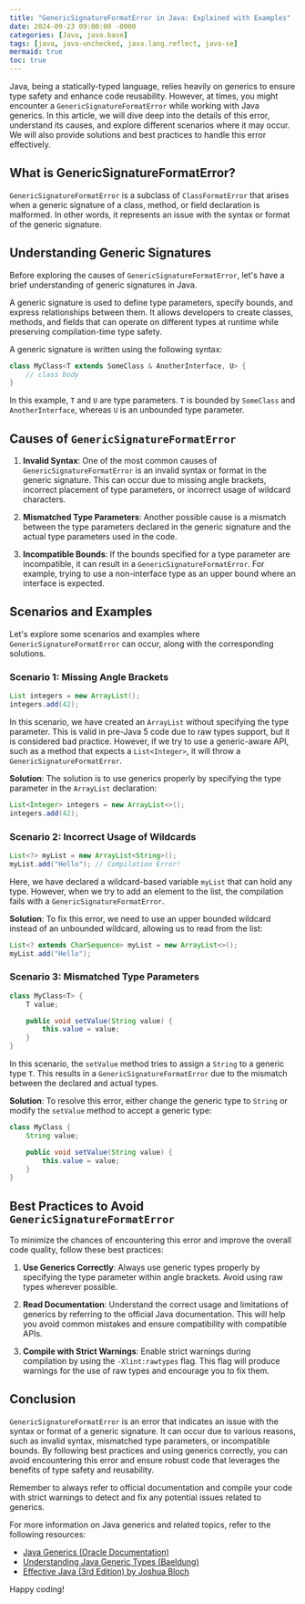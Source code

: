 ```yaml
---
title: "GenericSignatureFormatError in Java: Explained with Examples"
date: 2024-09-23 09:00:00 -0000
categories: [Java, java.base]
tags: [java, java-unchecked, java.lang.reflect, java-se]
mermaid: true
toc: true
---
```



Java, being a statically-typed language, relies heavily on generics to ensure type safety and enhance code reusability. However, at times, you might encounter a `GenericSignatureFormatError` while working with Java generics. In this article, we will dive deep into the details of this error, understand its causes, and explore different scenarios where it may occur. We will also provide solutions and best practices to handle this error effectively.

## What is GenericSignatureFormatError?

`GenericSignatureFormatError` is a subclass of `ClassFormatError` that arises when a generic signature of a class, method, or field declaration is malformed. In other words, it represents an issue with the syntax or format of the generic signature.

## Understanding Generic Signatures

Before exploring the causes of `GenericSignatureFormatError`, let's have a brief understanding of generic signatures in Java.

A generic signature is used to define type parameters, specify bounds, and express relationships between them. It allows developers to create classes, methods, and fields that can operate on different types at runtime while preserving compilation-time type safety.

A generic signature is written using the following syntax:

```java
class MyClass<T extends SomeClass & AnotherInterface, U> {
    // class body
}

```

In this example, `T` and `U` are type parameters. `T` is bounded by `SomeClass` and `AnotherInterface`, whereas `U` is an unbounded type parameter.

## Causes of `GenericSignatureFormatError`

1. **Invalid Syntax**: One of the most common causes of `GenericSignatureFormatError` is an invalid syntax or format in the generic signature. This can occur due to missing angle brackets, incorrect placement of type parameters, or incorrect usage of wildcard characters.

2. **Mismatched Type Parameters**: Another possible cause is a mismatch between the type parameters declared in the generic signature and the actual type parameters used in the code.

3. **Incompatible Bounds**: If the bounds specified for a type parameter are incompatible, it can result in a `GenericSignatureFormatError`. For example, trying to use a non-interface type as an upper bound where an interface is expected.

## Scenarios and Examples

Let's explore some scenarios and examples where `GenericSignatureFormatError` can occur, along with the corresponding solutions.

### Scenario 1: Missing Angle Brackets

```java
List integers = new ArrayList();
integers.add(42);
```

In this scenario, we have created an `ArrayList` without specifying the type parameter. This is valid in pre-Java 5 code due to raw types support, but it is considered bad practice. However, if we try to use a generic-aware API, such as a method that expects a `List<Integer>`, it will throw a `GenericSignatureFormatError`.

**Solution**: The solution is to use generics properly by specifying the type parameter in the `ArrayList` declaration:

```java
List<Integer> integers = new ArrayList<>();
integers.add(42);
```

### Scenario 2: Incorrect Usage of Wildcards

```java
List<?> myList = new ArrayList<String>();
myList.add("Hello"); // Compilation Error!
```

Here, we have declared a wildcard-based variable `myList` that can hold any type. However, when we try to add an element to the list, the compilation fails with a `GenericSignatureFormatError`.

**Solution**: To fix this error, we need to use an upper bounded wildcard instead of an unbounded wildcard, allowing us to read from the list:

```java
List<? extends CharSequence> myList = new ArrayList<>();
myList.add("Hello");
```

### Scenario 3: Mismatched Type Parameters

```java
class MyClass<T> {
    T value;

    public void setValue(String value) {
        this.value = value;
    }
}
```

In this scenario, the `setValue` method tries to assign a `String` to a generic type `T`. This results in a `GenericSignatureFormatError` due to the mismatch between the declared and actual types.

**Solution**: To resolve this error, either change the generic type to `String` or modify the `setValue` method to accept a generic type:

```java
class MyClass {
    String value;

    public void setValue(String value) {
        this.value = value;
    }
}
```

## Best Practices to Avoid `GenericSignatureFormatError`

To minimize the chances of encountering this error and improve the overall code quality, follow these best practices:

1. **Use Generics Correctly**: Always use generic types properly by specifying the type parameter within angle brackets. Avoid using raw types wherever possible.

2. **Read Documentation**: Understand the correct usage and limitations of generics by referring to the official Java documentation. This will help you avoid common mistakes and ensure compatibility with compatible APIs.

3. **Compile with Strict Warnings**: Enable strict warnings during compilation by using the `-Xlint:rawtypes` flag. This flag will produce warnings for the use of raw types and encourage you to fix them.

## Conclusion

`GenericSignatureFormatError` is an error that indicates an issue with the syntax or format of a generic signature. It can occur due to various reasons, such as invalid syntax, mismatched type parameters, or incompatible bounds. By following best practices and using generics correctly, you can avoid encountering this error and ensure robust code that leverages the benefits of type safety and reusability.

Remember to always refer to official documentation and compile your code with strict warnings to detect and fix any potential issues related to generics.

For more information on Java generics and related topics, refer to the following resources:

- [Java Generics (Oracle Documentation)](https://docs.oracle.com/javase/tutorial/java/generics/)
- [Understanding Java Generic Types (Baeldung)](https://www.baeldung.com/java-generic-types)
- [Effective Java (3rd Edition) by Joshua Bloch](https://www.oreilly.com/library/view/effective-java/9780134686097/)

Happy coding!